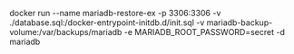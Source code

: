 docker run --name mariadb-restore-ex -p 3306:3306 -v ./database.sql:/docker-entrypoint-initdb.d/init.sql -v mariadb-backup-volume:/var/backups/mariadb -e MARIADB_ROOT_PASSWORD=secret -d mariadb
